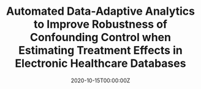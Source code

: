 ---
title: 'Automated Data-Adaptive Analytics to Improve Robustness of Confounding Control when Estimating Treatment Effects in Electronic Healthcare Databases'
authors:
- Richard Wyss
date: '2020-10-15T00:00:00Z'

# Schedule page publish date (NOT proceeding's date).
publishDate: '20001-01-01T00:00:00Z'

# proceeding type.
# Legend: 0 = Uncategorized; 1 = Talk, 2 = Keynote, 3 = Workshop
# To add more update publications_types.toml and en.yaml
proceeding_types: ['1']

# proceeding name and optional abbreviated proceeding name.
proceeding: Presented at 2020 Conference
proceeding_short: Presented at 2020 Conference

abstract: 

tags:
- Harvard University
featured: false

links:
url_slides: 'https://github.com/rinpharma/2020_presentations/tree/master/talks_folder/2020-Wyss-Automated_Data_Adaptive_Analytics.pdf'
url_video: 'https://youtu.be/-2YpaSgEBmw'

---